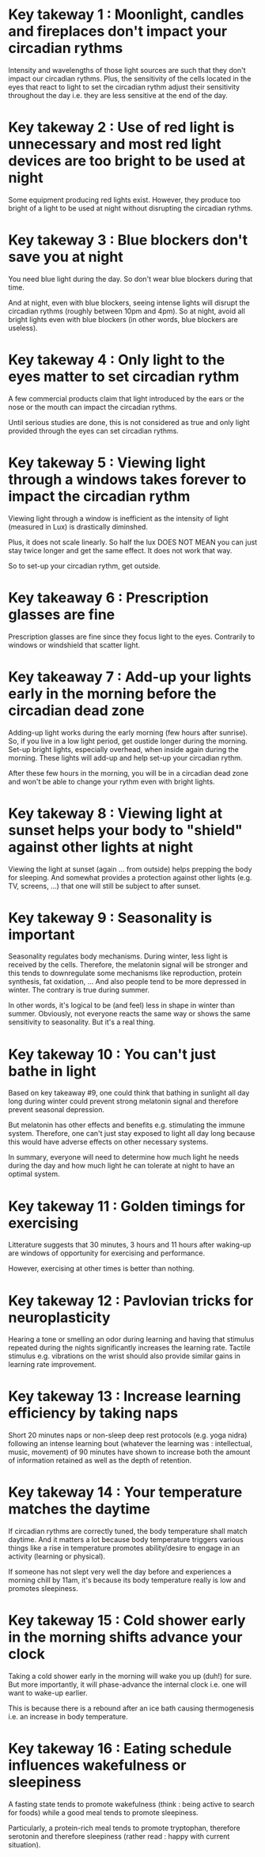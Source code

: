 # Key takeway 1 : Moonlight, candles and fireplaces don't impact your circadian rythms
Intensity and wavelengths of those light sources are such that they don't impact our circadian rythms. Plus, the sensitivity of the cells located in the eyes that react to light to set the circadian rythm adjust their sensitivity throughout the day i.e. they are less sensitive at the end of the day.

# Key takeway 2 : Use of red light is unnecessary and most red light devices are too bright to be used at night
Some equipment producing red lights exist. However, they produce too bright of a light to be used at night without disrupting the circadian rythms.

# Key takeway 3 : Blue blockers don't save you at night
You need blue light during the day. So don't wear blue blockers during that time.

And at night, even with blue blockers, seeing intense lights will disrupt the circadian rythms (roughly between 10pm and 4pm). So at night, avoid all bright lights even with blue blockers (in other words, blue blockers are useless).

# Key takeway 4 : Only light to the eyes matter to set circadian rythm
A few commercial products claim that light introduced by the ears or the nose or the mouth can impact the circadian rythms.

Until serious studies are done, this is not considered as true and only light provided through the eyes can set circadian rythms.

# Key takeway 5 : Viewing light through a windows takes forever to impact the circadian rythm
Viewing light through a window is inefficient as the intensity of light (measured in Lux) is drastically diminshed.

Plus, it does not scale linearly. So half the lux DOES NOT MEAN you can just stay twice longer and get the same effect. It does not work that way.

So to set-up your circadian rythm, get outside.

# Key takeaway 6 : Prescription glasses are fine
Prescription glasses are fine since they focus light to the eyes. Contrarily to windows or windshield that scatter light. 

# Key takeaway 7 : Add-up your lights early in the morning before the circadian dead zone
Adding-up light works during the early morning (few hours after sunrise). So, if you live in a low light period, get oustide longer during the morning. Set-up bright lights, especially overhead, when inside again during the morning. These lights will add-up and help set-up your circadian rythm.

After these few hours in the morning, you will be in a circadian dead zone and won't be able to change your rythm even with bright lights. 

# Key takeway 8 : Viewing light at sunset helps your body to "shield" against other lights at night
Viewing the light at sunset (again ... from outside) helps prepping the body for sleeping. And somewhat provides a protection against other lights (e.g. TV, screens, ...) that one will still be subject to after sunset. 

# Key takeway 9 : Seasonality is important
Seasonality regulates body mechanisms. During winter, less light is received by the cells. Therefore, the melatonin signal will be stronger and this tends to downregulate some mechanisms like reproduction, protein synthesis, fat oxidation, ... And also people tend to be more depressed in winter. 
The contrary is true during summer. 

In other words, it's logical to be (and feel) less in shape in winter than summer. Obviously, not everyone reacts the same way or shows the same sensitivity to seasonality. But it's a real thing. 

# Key takeway 10 : You can't just bathe in light
Based on key takeaway #9, one could think that bathing in sunlight all day long during winter could prevent strong melatonin signal and therefore prevent seasonal depression.

But melatonin has other effects and benefits e.g. stimulating the immune system. Therefore, one can't just stay exposed to light all day long because this would have adverse effects on other necessary systems.

In summary, everyone will need to determine how much light he needs during the day and how much light he can tolerate at night to have an optimal system.

# Key takeway 11 : Golden timings for exercising
Litterature suggests that 30 minutes, 3 hours and 11 hours after waking-up are windows of opportunity for exercising and performance. 

However, exercising at other times is better than nothing. 

# Key takeway 12 : Pavlovian tricks for neuroplasticity
Hearing a tone or smelling an odor during learning and having that stimulus repeated during the nights significantly increases the learning rate. Tactile stimulus e.g. vibrations on the wrist should also provide similar gains in learning rate improvement. 

# Key takeway 13 : Increase learning efficiency by taking naps
Short 20 minutes naps or non-sleep deep rest protocols (e.g. yoga nidra) following an intense learning bout (whatever the learning was : intellectual, music, movement) of 90 minutes have shown to increase both the amount of information retained as well as the depth of retention. 

# Key takeway 14 : Your temperature matches the daytime
If circadian rythms are correctly tuned, the body temperature shall match daytime. And it matters a lot because body temperature triggers various things like a rise in temperature promotes ability/desire to engage in an activity (learning or physical). 

If someone has not slept very well the day before and experiences a morning chill by 11am, it's because its body temperature really is low and promotes sleepiness. 

# Key takeway 15 : Cold shower early in the morning shifts advance your clock
Taking a cold shower early in the morning will wake you up (duh!) for sure. But more importantly, it will phase-advance the internal clock i.e. one will want to wake-up earlier. 

This is because there is a rebound after an ice bath causing thermogenesis i.e. an increase in body temperature. 

# Key takeway 16 : Eating schedule influences wakefulness or sleepiness
A fasting state tends to promote wakefulness (think : being active to search for foods) while a good meal tends to promote sleepiness. 

Particularly, a protein-rich meal tends to promote tryptophan, therefore serotonin and therefore sleepiness (rather read : happy with current situation).

























